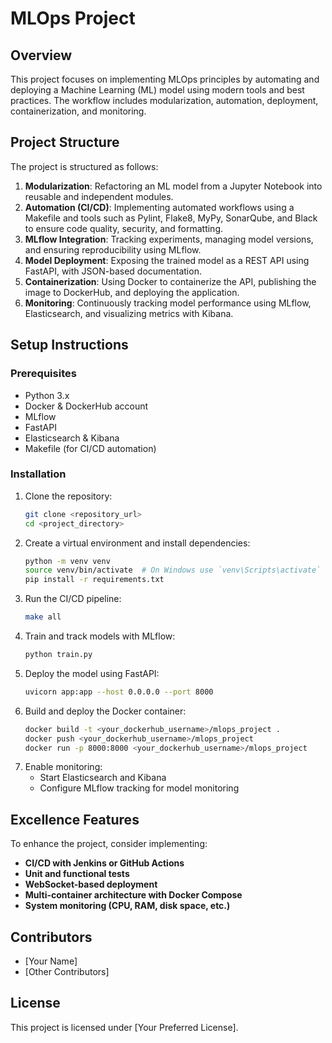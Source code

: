 # MLOps Project

## Overview
This project focuses on implementing MLOps principles by automating and deploying a Machine Learning (ML) model using modern tools and best practices. The workflow includes modularization, automation, deployment, containerization, and monitoring.

## Project Structure
The project is structured as follows:
1. **Modularization**: Refactoring an ML model from a Jupyter Notebook into reusable and independent modules.
2. **Automation (CI/CD)**: Implementing automated workflows using a Makefile and tools such as Pylint, Flake8, MyPy, SonarQube, and Black to ensure code quality, security, and formatting.
3. **MLflow Integration**: Tracking experiments, managing model versions, and ensuring reproducibility using MLflow.
4. **Model Deployment**: Exposing the trained model as a REST API using FastAPI, with JSON-based documentation.
5. **Containerization**: Using Docker to containerize the API, publishing the image to DockerHub, and deploying the application.
6. **Monitoring**: Continuously tracking model performance using MLflow, Elasticsearch, and visualizing metrics with Kibana.

## Setup Instructions
### Prerequisites
- Python 3.x
- Docker & DockerHub account
- MLflow
- FastAPI
- Elasticsearch & Kibana
- Makefile (for CI/CD automation)

### Installation
1. Clone the repository:
   ```bash
   git clone <repository_url>
   cd <project_directory>
   ```
2. Create a virtual environment and install dependencies:
   ```bash
   python -m venv venv
   source venv/bin/activate  # On Windows use `venv\Scripts\activate`
   pip install -r requirements.txt
   ```
3. Run the CI/CD pipeline:
   ```bash
   make all
   ```
4. Train and track models with MLflow:
   ```bash
   python train.py
   ```
5. Deploy the model using FastAPI:
   ```bash
   uvicorn app:app --host 0.0.0.0 --port 8000
   ```
6. Build and deploy the Docker container:
   ```bash
   docker build -t <your_dockerhub_username>/mlops_project .
   docker push <your_dockerhub_username>/mlops_project
   docker run -p 8000:8000 <your_dockerhub_username>/mlops_project
   ```
7. Enable monitoring:
   - Start Elasticsearch and Kibana
   - Configure MLflow tracking for model monitoring

## Excellence Features
To enhance the project, consider implementing:
- **CI/CD with Jenkins or GitHub Actions**
- **Unit and functional tests**
- **WebSocket-based deployment**
- **Multi-container architecture with Docker Compose**
- **System monitoring (CPU, RAM, disk space, etc.)**

## Contributors
- [Your Name]
- [Other Contributors]

## License
This project is licensed under [Your Preferred License].


